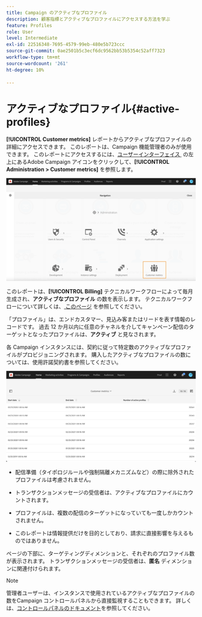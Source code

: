 ```yaml
---
title: Campaign のアクティブなプロファイル
description: 顧客指標とアクティブなプロファイルにアクセスする方法を学ぶ
feature: Profiles
role: User
level: Intermediate
exl-id: 22516348-7695-4579-99eb-480e5b723ccc
source-git-commit: 0ae2501b5c3ecf6dc9562bb53b5354c52aff7323
workflow-type: tm+mt
source-wordcount: '261'
ht-degree: 10%

---
```


# アクティブなプロファイル{#active-profiles}

**[!UICONTROL Customer metrics]** レポートからアクティブなプロファイルの詳細にアクセスできます。 このレポートは、Campaign 機能管理者のみが使用できます。 このレポートにアクセスするには、[&#x200B; ユーザーインターフェイス &#x200B;](../../start/using/interface-description.md#advanced-menu) の左上にあるAdobe Campaign アイコンをクリックして、**[!UICONTROL Administration > Customer metrics]** を参照します。

![](assets/audience_customer_metrics.png)

このレポートは、**[!UICONTROL Billing]** テクニカルワークフローによって毎月生成され、**アクティブなプロファイル** の数を表示します。 テクニカルワークフローについて詳しくは、[&#x200B; このページ &#x200B;](../../administration/using/technical-workflows.md) を参照してください。

「プロファイル」は、エンドカスタマー、見込み客またはリードを表す情報のレコードです。 過去 12 か月以内に任意のチャネルを介してキャンペーン配信のターゲットとなったプロファイルは、**アクティブ** と見なされます。

各 Campaign インスタンスには、契約に従って特定数のアクティブなプロファイルがプロビジョニングされます。 購入したアクティブなプロファイルの数については、使用許諾契約書を参照してください。

![](assets/audience_active_profiles_list.png)



* 配信準備（タイポロジルールや強制隔離メカニズムなど）の際に除外されたプロファイルは考慮されません。

* トランザクションメッセージの受信者は、アクティブなプロファイルにカウントされます。

* プロファイルは、複数の配信のターゲットになっていても一度しかカウントされません。

* このレポートは情報提供だけを目的としており、請求に直接影響を与えるものではありません。

ページの下部に、ターゲティングディメンションと、それぞれのプロファイル数が表示されます。 トランザクションメッセージの受信者は、**匿名** ディメンションに関連付けられます。

>[!NOTE]
>
>管理者ユーザーは、インスタンスで使用されているアクティブなプロファイルの数をCampaign コントロールパネルから直接監視することもできます。 詳しくは、[コントロールパネルのドキュメント](https://experienceleague.adobe.com/docs/control-panel/using/performance-monitoring/active-profiles-monitoring.html?lang=ja)を参照してください。
>
